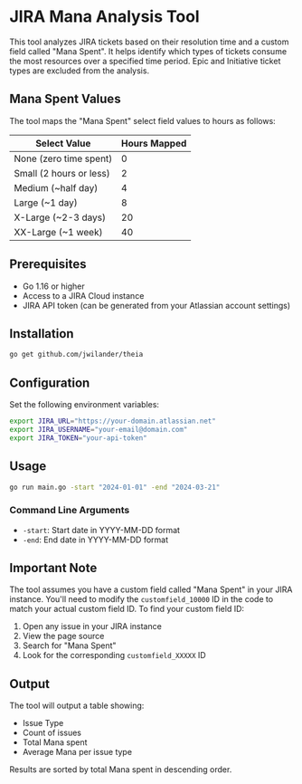 # JIRA Mana Analysis Tool

This tool analyzes JIRA tickets based on their resolution time and a custom field called "Mana Spent". It helps identify which types of tickets consume the most resources over a specified time period. Epic and Initiative ticket types are excluded from the analysis.

## Mana Spent Values

The tool maps the "Mana Spent" select field values to hours as follows:

| Select Value | Hours Mapped |
|-------------|-------------|
| None (zero time spent) | 0 |
| Small (2 hours or less) | 2 |
| Medium (~half day) | 4 |
| Large (~1 day) | 8 |
| X-Large (~2-3 days) | 20 |
| XX-Large (~1 week) | 40 |

## Prerequisites

- Go 1.16 or higher
- Access to a JIRA Cloud instance
- JIRA API token (can be generated from your Atlassian account settings)

## Installation

```bash
go get github.com/jwilander/theia
```

## Configuration

Set the following environment variables:

```bash
export JIRA_URL="https://your-domain.atlassian.net"
export JIRA_USERNAME="your-email@domain.com"
export JIRA_TOKEN="your-api-token"
```

## Usage

```bash
go run main.go -start "2024-01-01" -end "2024-03-21"
```

### Command Line Arguments

- `-start`: Start date in YYYY-MM-DD format
- `-end`: End date in YYYY-MM-DD format

## Important Note

The tool assumes you have a custom field called "Mana Spent" in your JIRA instance. You'll need to modify the `customfield_10000` ID in the code to match your actual custom field ID. To find your custom field ID:

1. Open any issue in your JIRA instance
2. View the page source
3. Search for "Mana Spent"
4. Look for the corresponding `customfield_XXXXX` ID

## Output

The tool will output a table showing:
- Issue Type
- Count of issues
- Total Mana spent
- Average Mana per issue type

Results are sorted by total Mana spent in descending order.
